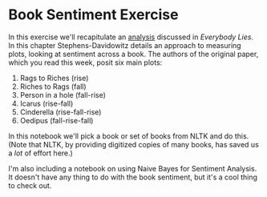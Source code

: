 # Book Sentiment Exercise

In this exercise we'll recapitulate an 
[analysis](https://infogram.com/blog/scientists-use-big-data-to-discover-6-basic-emotional-story-arcs/) discussed 
in _Everybody Lies_. In this chapter Stephens-Davidowitz details an approach to measuring plots, looking at sentiment across a book. The authors of the original 
paper, which you read this week, posit six main plots:

1. Rags to Riches (rise)
1. Riches to Rags (fall)
1. Person in a hole (fall-rise)
1. Icarus (rise-fall)
1. Cinderella (rise-fall-rise)
1. Oedipus (fall-rise-fall)

In this notebook we'll pick a book or set of books from NLTK and do this. 
(Note that NLTK, by providing digitized copies of many books, has saved us a _lot_ of effort here.) 

I'm also including a notebook on using Naive Bayes for Sentiment Analysis. It doesn't have
any thing to do with the book sentiment, but it's a cool thing to check out. 
